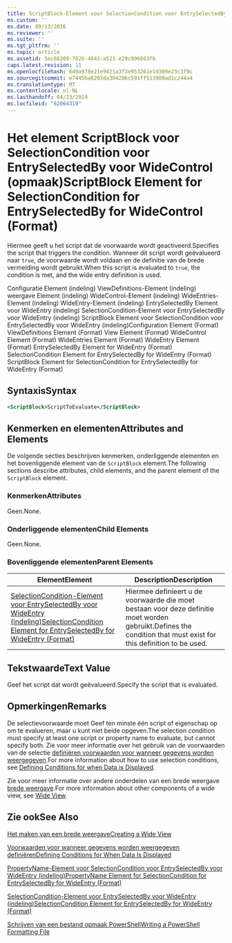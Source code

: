 ```yaml
---
title: ScriptBlock-Element voor SelectionCondition voor EntrySelectedBy voor WideControl (indeling) | Microsoft Docs
ms.custom: ''
ms.date: 09/13/2016
ms.reviewer: ''
ms.suite: ''
ms.tgt_pltfrm: ''
ms.topic: article
ms.assetid: 5ec68309-7826-4643-a521-e29c996663fb
caps.latest.revision: 11
ms.openlocfilehash: 649a978e21e9421a3f3e953261e1d309e23c3f9c
ms.sourcegitcommit: e7445ba8203da304286c591ff513900ad1c244a4
ms.translationtype: MT
ms.contentlocale: nl-NL
ms.lasthandoff: 04/23/2019
ms.locfileid: "62064319"
---
```

# <a name="scriptblock-element-for-selectioncondition-for-entryselectedby-for-widecontrol-format"></a><span data-ttu-id="5171b-102">Het element ScriptBlock voor SelectionCondition voor EntrySelectedBy voor WideControl (opmaak)</span><span class="sxs-lookup"><span data-stu-id="5171b-102">ScriptBlock Element for SelectionCondition for EntrySelectedBy for WideControl (Format)</span></span>

<span data-ttu-id="5171b-103">Hiermee geeft u het script dat de voorwaarde wordt geactiveerd.</span><span class="sxs-lookup"><span data-stu-id="5171b-103">Specifies the script that triggers the condition.</span></span> <span data-ttu-id="5171b-104">Wanneer dit script wordt geëvalueerd naar `true`, de voorwaarde wordt voldaan en de definitie van de brede vermelding wordt gebruikt.</span><span class="sxs-lookup"><span data-stu-id="5171b-104">When this script is evaluated to `true`, the condition is met, and the wide entry definition is used.</span></span>

<span data-ttu-id="5171b-105">Configuratie Element (indeling) ViewDefinitions-Element (indeling) weergave Element (indeling) WideControl-Element (indeling) WideEntries-Element (indeling) WideEntry-Element (indeling) EntrySelectedBy Element voor WideEntry (indeling) SelectionCondition-Element voor EntrySelectedBy voor WideEntry (indeling) ScriptBlock Element voor SelectionCondition voor EntrySelectedBy voor WideEntry (indeling)</span><span class="sxs-lookup"><span data-stu-id="5171b-105">Configuration Element (Format) ViewDefinitions Element (Format) View Element (Format) WideControl Element (Format) WideEntries Element (Format) WideEntry Element (Format) EntrySelectedBy Element for WideEntry (Format) SelectionCondition Element for EntrySelectedBy for WideEntry (Format) ScriptBlock Element for SelectionCondition for EntrySelectedBy for WideEntry (Format)</span></span>

## <a name="syntax"></a><span data-ttu-id="5171b-106">Syntaxis</span><span class="sxs-lookup"><span data-stu-id="5171b-106">Syntax</span></span>

```xml
<ScriptBlock>ScriptToEvaluate</ScriptBlock>
```

## <a name="attributes-and-elements"></a><span data-ttu-id="5171b-107">Kenmerken en elementen</span><span class="sxs-lookup"><span data-stu-id="5171b-107">Attributes and Elements</span></span>

<span data-ttu-id="5171b-108">De volgende secties beschrijven kenmerken, onderliggende elementen en het bovenliggende element van de `ScriptBlock` element.</span><span class="sxs-lookup"><span data-stu-id="5171b-108">The following sections describe attributes, child elements, and the parent element of the `ScriptBlock` element.</span></span>

### <a name="attributes"></a><span data-ttu-id="5171b-109">Kenmerken</span><span class="sxs-lookup"><span data-stu-id="5171b-109">Attributes</span></span>

<span data-ttu-id="5171b-110">Geen.</span><span class="sxs-lookup"><span data-stu-id="5171b-110">None.</span></span>

### <a name="child-elements"></a><span data-ttu-id="5171b-111">Onderliggende elementen</span><span class="sxs-lookup"><span data-stu-id="5171b-111">Child Elements</span></span>

<span data-ttu-id="5171b-112">Geen.</span><span class="sxs-lookup"><span data-stu-id="5171b-112">None.</span></span>

### <a name="parent-elements"></a><span data-ttu-id="5171b-113">Bovenliggende elementen</span><span class="sxs-lookup"><span data-stu-id="5171b-113">Parent Elements</span></span>

|<span data-ttu-id="5171b-114">Element</span><span class="sxs-lookup"><span data-stu-id="5171b-114">Element</span></span>|<span data-ttu-id="5171b-115">Description</span><span class="sxs-lookup"><span data-stu-id="5171b-115">Description</span></span>|
|-------------|-----------------|
|[<span data-ttu-id="5171b-116">SelectionCondition-Element voor EntrySelectedBy voor WideEntry (indeling)</span><span class="sxs-lookup"><span data-stu-id="5171b-116">SelectionCondition Element for EntrySelectedBy for WideEntry (Format)</span></span>](./selectioncondition-element-for-entryselectedby-for-widecontrol-format.md)|<span data-ttu-id="5171b-117">Hiermee definieert u de voorwaarde die moet bestaan voor deze definitie moet worden gebruikt.</span><span class="sxs-lookup"><span data-stu-id="5171b-117">Defines the condition that must exist for this definition to be used.</span></span>|

## <a name="text-value"></a><span data-ttu-id="5171b-118">Tekstwaarde</span><span class="sxs-lookup"><span data-stu-id="5171b-118">Text Value</span></span>

<span data-ttu-id="5171b-119">Geef het script dat wordt geëvalueerd.</span><span class="sxs-lookup"><span data-stu-id="5171b-119">Specify the script that is evaluated.</span></span>

## <a name="remarks"></a><span data-ttu-id="5171b-120">Opmerkingen</span><span class="sxs-lookup"><span data-stu-id="5171b-120">Remarks</span></span>

<span data-ttu-id="5171b-121">De selectievoorwaarde moet Geef ten minste één script of eigenschap op om te evalueren, maar u kunt niet beide opgeven.</span><span class="sxs-lookup"><span data-stu-id="5171b-121">The selection condition must specify at least one script or property name to evaluate, but cannot specify both.</span></span> <span data-ttu-id="5171b-122">Zie voor meer informatie over het gebruik van de voorwaarden van de selectie [definiëren voorwaarden voor wanneer gegevens worden weergegeven](./defining-conditions-for-displaying-data.md).</span><span class="sxs-lookup"><span data-stu-id="5171b-122">For more information about how to use selection conditions, see [Defining Conditions for when Data is Displayed](./defining-conditions-for-displaying-data.md).</span></span>

<span data-ttu-id="5171b-123">Zie voor meer informatie over andere onderdelen van een brede weergave [brede weergave](./creating-a-wide-view.md).</span><span class="sxs-lookup"><span data-stu-id="5171b-123">For more information about other components of a wide view, see [Wide View](./creating-a-wide-view.md).</span></span>

## <a name="see-also"></a><span data-ttu-id="5171b-124">Zie ook</span><span class="sxs-lookup"><span data-stu-id="5171b-124">See Also</span></span>

[<span data-ttu-id="5171b-125">Het maken van een brede weergave</span><span class="sxs-lookup"><span data-stu-id="5171b-125">Creating a Wide View</span></span>](./creating-a-wide-view.md)

[<span data-ttu-id="5171b-126">Voorwaarden voor wanneer gegevens worden weergegeven definiëren</span><span class="sxs-lookup"><span data-stu-id="5171b-126">Defining Conditions for When Data Is Displayed</span></span>](./defining-conditions-for-displaying-data.md)

[<span data-ttu-id="5171b-127">PropertyName-Element voor SelectionCondition voor EntrySelectedBy voor WideEntry (indeling)</span><span class="sxs-lookup"><span data-stu-id="5171b-127">PropertyName Element for SelectionCondition for EntrySelectedBy for WideEntry (Format)</span></span>](./propertyname-element-for-selectioncondition-for-entryselectedby-for-wideentry-format.md)

[<span data-ttu-id="5171b-128">SelectionCondition-Element voor EntrySelectedBy voor WideEntry (indeling)</span><span class="sxs-lookup"><span data-stu-id="5171b-128">SelectionCondition Element for EntrySelectedBy for WideEntry (Format)</span></span>](./selectioncondition-element-for-entryselectedby-for-widecontrol-format.md)

[<span data-ttu-id="5171b-129">Schrijven van een bestand opmaak PowerShell</span><span class="sxs-lookup"><span data-stu-id="5171b-129">Writing a PowerShell Formatting File</span></span>](./writing-a-powershell-formatting-file.md)
